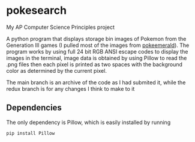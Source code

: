 # pokesearch
My AP Computer Science Principles project

A python program that displays storage bin images of Pokemon from the Generation III games (I pulled most of the images from [pokeemerald](https://github.com/pret/pokeemerald)). The program works by using full 24 bit RGB ANSI escape codes to display the images in the terminal, image data is obtained by using Pillow to read the .png files then each pixel is printed as two spaces with the background color as determined by the current pixel.

The main branch is an archive of the code as I had submited it, while the redux branch is for any changes I think to make to it

## Dependencies

The only dependency is Pillow, which is easily installed by running

```python
pip install Pillow
```
